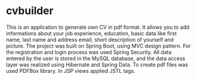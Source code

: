 # cvbuilder
This is an application to generate own CV in pdf format. 
It allows you to add informations about your job experience, education, 
basic data like first name, last name and address email, short description
 of yourself and picture. The project was built on Spring Boot, using MVC design pattern.
 For the registration and login process was used Spring Security. 
 All data entered by the user is stored in the MySQL database, 
 and the data access layer was realized using Hibernate and Spring Data. 
 To create pdf files was used PDFBox library. In JSP views applied JSTL tags.